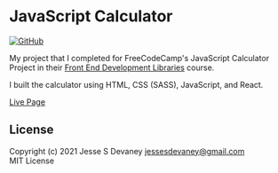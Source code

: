 # JavaScript Calculator

[![GitHub](https://img.shields.io/github/license/jessesdevaney/javascript-calculator?style=flat-square)](https://github.com/JesseSDevaney/javascript-calculator/blob/main/LICENSE)

My project that I completed for FreeCodeCamp's JavaScript Calculator Project in their [Front End Development Libraries](https://www.freecodecamp.org/learn/front-end-libraries/) course.

I built the calculator using HTML, CSS (SASS), JavaScript, and React.

<a href="https://jessesdevaney.github.io/javascript-calculator/" target="_blank">Live Page</a>

## License

Copyright (c) 2021 Jesse S Devaney <jessesdevaney@gmail.com>  
MIT License
